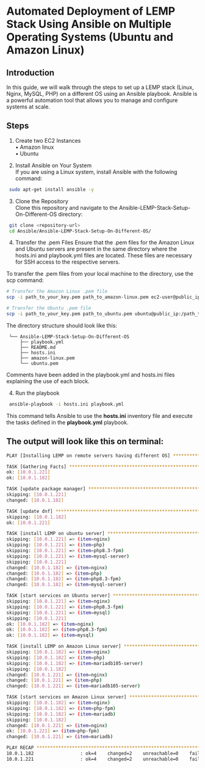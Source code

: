 # Automated Deployment of LEMP Stack Using Ansible on Multiple Operating Systems (Ubuntu and Amazon Linux)
## Introduction
In this guide, we will walk through the steps to set up a LEMP stack (Linux, Nginx, MySQL, PHP) on a different OS using an Ansible playbook.  Ansible is a powerful automation tool that allows you to manage and configure systems at scale.

## Steps
1. Create two EC2 Instances  
   • Amazon linux  
   • Ubuntu
   
2. Install Ansible on Your System  
If you are using a Linux system, install Ansible with the following command:
   
```bash
 sudo apt-get install ansible -y
```

3. Clone the Repository  
Clone this repository and navigate to the Ansible-LEMP-Stack-Setup-On-Different-OS directory:
```bash
 git clone <repository-url>
 cd Ansible/Ansible-LEMP-Stack-Setup-On-Different-OS/
```

4. Transfer the .pem Files
Ensure that the .pem files for the Amazon Linux and Ubuntu servers are present in the same directory where the hosts.ini and playbook.yml files are located.  These files are necessary for SSH access to the respective servers.

To transfer the .pem files from your local machine to the directory, use the scp command:

```bash
# Transfer the Amazon Linux .pem file
scp -i path_to_your_key.pem path_to_amazon-linux.pem ec2-user@public_ip:/path_to_Ansible-LEMP-Stack-Setup-On-Different-OS/

# Transfer the Ubuntu .pem file
scp -i path_to_your_key.pem path_to_ubuntu.pem ubuntu@public_ip:/path_to_Ansible-LEMP-Stack-Setup-On-Different-OS/
```

The directory structure should look like this:
```plaintextAnsible
 └── Ansible-LEMP-Stack-Setup-On-Different-OS
     ├── playbook.yml
     ├── README.md
     ├── hosts.ini
     ├── amazon-linux.pem
     └── ubuntu.pem
```
Comments have been added in the playbook.yml and hosts.ini files explaining the use of each block.

4. Run the playbook  

```bash
 ansible-playbook -i hosts.ini playbook.yml
```
This command tells Ansible to use the **hosts.ini** inventory file and execute the tasks defined in the **playbook.yml** playbook.

## The output will look like this on terminal:

```bash
PLAY [Installing LEMP on remote servers having different OS] ******************************************************************************************************

TASK [Gathering Facts] ********************************************************************************************************************************************
ok: [10.0.1.221]
ok: [10.0.1.182]

TASK [update package manager] *************************************************************************************************************************************
skipping: [10.0.1.221]
changed: [10.0.1.182]

TASK [update dnf] *************************************************************************************************************************************************
skipping: [10.0.1.182]
ok: [10.0.1.221]

TASK [install LEMP on ubuntu server] ******************************************************************************************************************************
skipping: [10.0.1.221] => (item=nginx) 
skipping: [10.0.1.221] => (item=php) 
skipping: [10.0.1.221] => (item=php8.3-fpm) 
skipping: [10.0.1.221] => (item=mysql-server) 
skipping: [10.0.1.221]
changed: [10.0.1.182] => (item=nginx)
changed: [10.0.1.182] => (item=php)
changed: [10.0.1.182] => (item=php8.3-fpm)
changed: [10.0.1.182] => (item=mysql-server)

TASK [start services on Ubuntu server] ****************************************************************************************************************************
skipping: [10.0.1.221] => (item=nginx) 
skipping: [10.0.1.221] => (item=php8.3-fpm) 
skipping: [10.0.1.221] => (item=mysql) 
skipping: [10.0.1.221]
ok: [10.0.1.182] => (item=nginx)
ok: [10.0.1.182] => (item=php8.3-fpm)
ok: [10.0.1.182] => (item=mysql)

TASK [install LEMP on Amazon Linux server] ************************************************************************************************************************
skipping: [10.0.1.182] => (item=nginx) 
skipping: [10.0.1.182] => (item=php) 
skipping: [10.0.1.182] => (item=mariadb105-server) 
skipping: [10.0.1.182]
changed: [10.0.1.221] => (item=nginx)
changed: [10.0.1.221] => (item=php)
changed: [10.0.1.221] => (item=mariadb105-server)

TASK [start services on Amazon Linux server] **********************************************************************************************************************
skipping: [10.0.1.182] => (item=nginx) 
skipping: [10.0.1.182] => (item=php-fpm) 
skipping: [10.0.1.182] => (item=mariadb) 
skipping: [10.0.1.182]
changed: [10.0.1.221] => (item=nginx)
ok: [10.0.1.221] => (item=php-fpm)
changed: [10.0.1.221] => (item=mariadb)

PLAY RECAP ********************************************************************************************************************************************************
10.0.1.182                 : ok=4    changed=2    unreachable=0    failed=0    skipped=3    rescued=0    ignored=0   
10.0.1.221                 : ok=4    changed=2    unreachable=0    failed=0    skipped=3    rescued=0    ignored=0   
```
